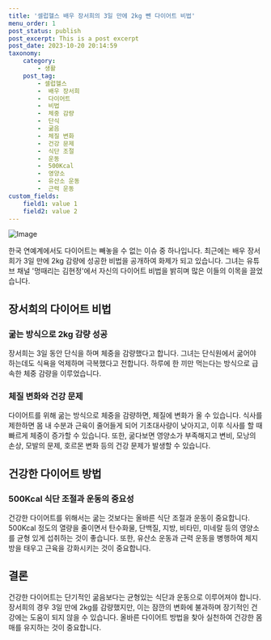 ```yaml
---
title: '셀럽헬스 배우 장서희의 3일 만에 2kg 뺀 다이어트 비법'
menu_order: 1
post_status: publish
post_excerpt: This is a post excerpt
post_date: 2023-10-20 20:14:59
taxonomy:
    category:
        - 생활
    post_tag:
        - 셀럽헬스
        -  배우 장서희
        -  다이어트
        -  비법
        -  체중 감량
        -  단식
        -  굶음
        -  체질 변화
        -  건강 문제
        -  식단 조절
        -  운동
        -  500Kcal
        -  영양소
        -  유산소 운동
        -  근력 운동
custom_fields:
    field1: value 1
    field2: value 2
---
```


![Image](https://imgnews.pstatic.net/image/296/2024/02/06/0000074289_001_20240206132301294.jpg?type=w647)


한국 연예계에서도 다이어트는 빼놓을 수 없는 이슈 중 하나입니다. 최근에는 배우 장서희가 3일 만에 2kg 감량에 성공한 비법을 공개하여 화제가 되고 있습니다. 그녀는 유튜브 채널 '멍때리는 김현정'에서 자신의 다이어트 비법을 밝히며 많은 이들의 이목을 끌었습니다.

## 장서희의 다이어트 비법

### 굶는 방식으로 2kg 감량 성공

장서희는 3일 동안 단식을 하며 체중을 감량했다고 합니다. 그녀는 단식원에서 굶어야 하는데도 식욕을 억제하며 극복했다고 전합니다. 하루에 한 끼만 먹는다는 방식으로 급속한 체중 감량을 이루었습니다.

### 체질 변화와 건강 문제

다이어트를 위해 굶는 방식으로 체중을 감량하면, 체질에 변화가 올 수 있습니다. 식사를 제한하면 몸 내 수분과 근육이 줄어들게 되어 기초대사량이 낮아지고, 이후 식사를 할 때 빠르게 체중이 증가할 수 있습니다. 또한, 굶다보면 영양소가 부족해지고 변비, 모낭의 손상, 모발의 문제, 호르몬 변화 등의 건강 문제가 발생할 수 있습니다.

## 건강한 다이어트 방법

### 500Kcal 식단 조절과 운동의 중요성

건강한 다이어트를 위해서는 굶는 것보다는 올바른 식단 조절과 운동이 중요합니다. 500Kcal 정도의 열량을 줄이면서 탄수화물, 단백질, 지방, 비타민, 미네랄 등의 영양소를 균형 있게 섭취하는 것이 좋습니다. 또한, 유산소 운동과 근력 운동을 병행하여 체지방을 태우고 근육을 강화시키는 것이 중요합니다.

## 결론

건강한 다이어트는 단기적인 굶음보다는 균형있는 식단과 운동으로 이루어져야 합니다. 장서희의 경우 3일 만에 2kg를 감량했지만, 이는 잠깐의 변화에 불과하며 장기적인 건강에는 도움이 되지 않을 수 있습니다. 올바른 다이어트 방법을 찾아 실천하여 건강한 몸매를 유지하는 것이 중요합니다.
